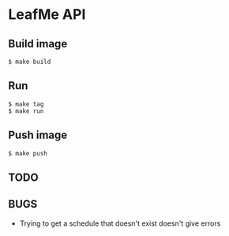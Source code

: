 # LeafMe API

## Build image

```
$ make build
```

## Run

```
$ make tag
$ make run
```

## Push image
```
$ make push
```


## TODO

## BUGS

- Trying to get a schedule that doesn't exist doesn't give errors
